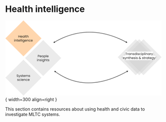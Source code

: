 # Health intelligence

![Commons structure](../assets/commons-structure-health-intelligence.png){ width=300 align=right }

This section contains resources about using health and civic data to investigate MLTC systems. 
